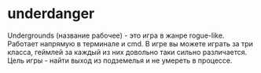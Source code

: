 # underdanger
Undergrounds (название рабочее) - это игра в жанре rogue-like. Работает напрямую в терминале и cmd. В игре вы можете играть за три класса, геймлей за каждый из них довольно таки сильно различается. Цель игры - найти выход из подземелья и не умереть в процессе.
